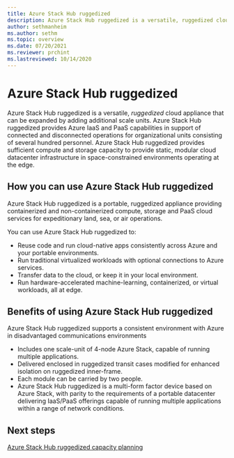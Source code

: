 ```yaml
---
title: Azure Stack Hub ruggedized
description: Azure Stack Hub ruggedized is a versatile, ruggedized cloud appliance that easily expanded by adding additional scale units to provide Azure IaaS and PaaS capabilities
author: sethmanheim
ms.author: sethm
ms.topic: overview
ms.date: 07/20/2021
ms.reviewer: prchint
ms.lastreviewed: 10/14/2020
---
```


# Azure Stack Hub ruggedized

Azure Stack Hub ruggedized is a versatile, *ruggedized* cloud appliance that can be expanded by adding additional scale units. Azure Stack Hub ruggedized provides Azure IaaS and PaaS capabilities in support of connected and disconnected operations for organizational units consisting of several hundred personnel. Azure Stack Hub ruggedized provides sufficient compute and storage capacity to provide static, modular cloud datacenter infrastructure in space-constrained environments operating at the edge.

## How you can use Azure Stack Hub ruggedized

Azure Stack Hub ruggedized is a portable, ruggedized appliance providing containerized and non-containerized compute, storage and PaaS cloud services for expeditionary land, sea, or air operations.

You can use Azure Stack Hub ruggedized to:
 - Reuse code and run cloud-native apps consistently across Azure and your portable environments.
 - Run traditional virtualized workloads with optional connections to Azure services.
 - Transfer data to the cloud, or keep it in your local environment.
 - Run hardware-accelerated machine-learning, containerized, or virtual workloads, all at edge.

## Benefits of using Azure Stack Hub ruggedized

Azure Stack Hub ruggedized supports a consistent environment with Azure in disadvantaged communications environments
 - Includes one scale-unit of 4-node Azure Stack, capable of running multiple applications.
 - Delivered enclosed in ruggedized transit cases modified for enhanced isolation on ruggedized inner-frame.
 - Each module can be carried by two people.
 - Azure Stack Hub ruggedized is a multi-form factor device based on Azure Stack, with parity to the requirements of a portable datacenter delivering IaaS/PaaS offerings capable of running multiple applications within a range of network conditions.

## Next steps

[Azure Stack Hub ruggedized capacity planning](azure-stack-capacity-planning-overview.md)